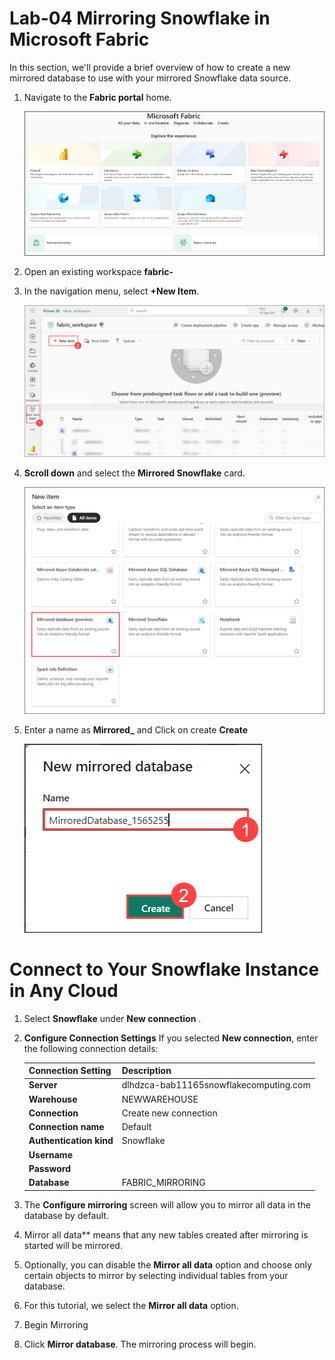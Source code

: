 # Lab-04 Mirroring Snowflake in Microsoft Fabric

In this section, we'll provide a brief overview of how to create a new mirrored database to use with your mirrored Snowflake data source.

1. Navigate to the **Fabric portal** home.

    ![](../media/Lab-01/image10.png)

2. Open an existing workspace **fabric-<inject key="DeploymentID" enableCopy="false"/>**

3. In the navigation menu, select **+New Item**.

   ![](../media/Lab-01/fabric-new.png)

4. **Scroll down** and select the **Mirrored Snowflake** card.

     ![](../media/Lab-04/mirrored-db.png)

1. Enter a name as **Mirrored_<inject key="DeploymentID" enableCopy="false"/>** and Click on create **Create**

     ![](../media/Lab-04/md-1.png)

# Connect to Your Snowflake Instance in Any Cloud

1. Select **Snowflake** under **New connection** . 

2. **Configure Connection Settings**
   If you selected **New connection**, enter the following connection details:

   | Connection Setting | Description |
   |------------------------|-----------------|
   | **Server**             | dlhdzca-bab11165snowflakecomputing.com|
   | **Warehouse**          | NEWWAREHOUSE |
   | **Connection**         | Create new connection |
   | **Connection name**    | Default |
   | **Authentication kind** | Snowflake |
   | **Username**           | |
   | **Password**           | |
   | **Database**           | FABRIC_MIRRORING|

   
1. The **Configure mirroring** screen will allow you to mirror all data in the database by default.

2. Mirror all data** means that any new tables created after mirroring is started will be mirrored.

3. Optionally, you can disable the **Mirror all data** option and choose only certain objects to mirror by selecting individual tables from your database.

4. For this tutorial, we select the **Mirror all data** option.

5. Begin Mirroring

6. Click **Mirror database**. The mirroring process will begin.

